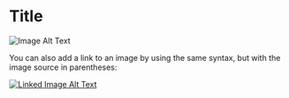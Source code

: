 ﻿# Title

![Image Alt Text](image1.jpg)

You can also add a link to an image by using the same syntax, but with the image source in parentheses:

[![Linked Image Alt Text](image2.jpg)](https://example.com)
